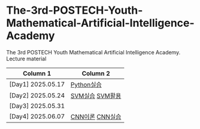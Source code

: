 # The-3rd-POSTECH-Youth-Mathematical-Artificial-Intelligence-Academy
The 3rd POSTECH Youth Mathematical Artificial Intelligence Academy. Lecture material

| Column 1 | Column 2 |
|---|---|
| [Day1]  2025.05.17 | [Python실습](https://github.com/Potdooshami/The-3rd-POSTECH-Youth-Mathematical-Artificial-Intelligence-Academy/blob/main/PYMAIA3_%ED%8C%8C%EC%9D%B4%EC%8D%AC%EC%8B%A4%EC%8A%B5.ipynb)  |
| [Day2] 2025.05.24 | [SVM실습]() [SVM활용]()|
| [Day3] 2025.05.31| |
| [Day4] 2025.06.07| [CNN이론]() [CNN실습]()|
